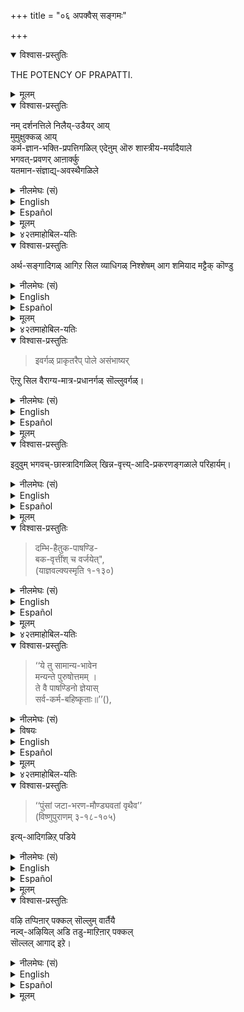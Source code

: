 +++
title = "०६ अपक्वैस् सङ्गमः"

+++

<details open><summary>विश्वास-प्रस्तुतिः</summary>

THE POTENCY OF PRAPATTI.
</details>

<details><summary>मूलम्</summary>

La potencia de Prapatti.
</details>

<details open><summary>विश्वास-प्रस्तुतिः</summary>

नम् दर्शनत्तिले निलैय्-उडैयर् आय्  
मुमुक्षुक्कळ् आय्  
कर्म-ज्ञान-भक्ति-प्रपत्तिगळिल् एदेऩुम् ऒरु शास्त्रीय-मर्यादैयाले  
भगवत्-प्रवणर् आऩार्क्कु  
यतमान-संज्ञाद्य्-अवस्थैगळिले 
</details>

<details><summary>नीलमेघः (सं)</summary>

अस्मद्-दर्शने निष्ठावतां मुमुक्षूणां  
कर्म-ज्ञान-भक्ति-प्रपत्तिषु यया कयाचिच् छास्त्रीय-मर्यादया  
भगवत्-प्रवणी-भूतानां  
यतमान-संज्ञाद्य्-अवस्थासु  
</details>


<details><summary>English</summary>

There may be some who are followers of our Viśiṣṭādvaita darśana,  
who are aspirants to mukti  
and have sought the protection of Bhagavān through any one of the following paths prescribed in the śāstra,  
viz., karma  yoga, jñāna yoga, bhakti  yoga or prapatti,  
but who are still in the earlier stages of yoga like Yatamana sanjna,  
when they have just begun to control the senses.  
</details>

<details><summary>Español</summary>

Puede **haber** algunos que son **seguidores** de nuestro Viśiṣṭādvaita Darśana,  
que son **aspirantes** a mukti  
y **he buscado** la protección de Bhagavān a través de cualquiera de los **siguientes** caminos **prescritos** en el Śāstra,  
a **saber**, Karma Yoga, Jñāna Yoga, Bhakti Yoga o Prapatti,  
Pero que todavía **están** en las primeras etapas del yoga como Yatamana Sanjna,  
cuando acaban de **comenzar** a **controlar** los sentidos.
</details>


<details><summary>मूलम्</summary>

नम् दर्शनत्तिले निलैयुडैयराय् मुमुक्षुक्कळाय् कर्मज्ञान भक्तिप्रपत्तिकळिलेदेऩुमॊरु शास्त्रीयमर्यादैयाले भगवत्प्रवणराऩार्क्कु यतमानसंज्ञाद्यवस्थैगळिले 
</details>

<details><summary>४२तमाहोबिल-यतिः</summary>

एतावता भगवत्प्रभावत्तैयुम् प्रपत्तिप्रभावत्तैयुम् समर्थित्तु भागवतप्रभावत्तै यरुळिच् चॆय्यप्पोगिऱवराय् पूर्वपक्षत्तै उपक्षेपिक्किऱार् नम् दर्शनत्तिले निलैयुडैय रायित्यादिना । नम् दर्शनम् - ‘‘नाथोपज्ञ प्रवृत्तं’’ ऎऩ्ऱारम्बित्तु ‘‘इदमखिलतमःकर्शनं दर्शन नः’’ ऎऩ्ऱु सॊल्लप्पट्ट श्रीभाष्यकारसिद्धान्तम्, निलैयुडैयराय् - स्थिराध्यवसायत्तै युडैयवराय्, एदेऩुमॊरु शास्त्रीयमर्यादैयाले भगवत्प्रवणराऩार्क्कु इति ।  

परम्परया मोक्षसाधनङ्गळाऩ कर्मयोगज्ञानयोगङ्गळॆऩ्ऩ, साक्षान्मोक्षसाधनङ्गळाऩ भक्तिप्रपत्तिकळॆऩ्ऩ, इवैगळागिऱ शास्त्रोदितङ्गळाऩ व्यवस्थितोपायङ्गळिल् अन्यतमत्ताले भगवत्प्रवणर्गळाऩ भागवतर्गळुक्कु ऎऩ्ऱबडि। 

यतमानेत्यादि ।  
इङ्गु आदिशब्दत्ताले व्यतिरेकैकेन्द्रिय-वशीकार-सञ्ज्ञैगळुक्कु ग्रहणम्। 

> बाह्येन्द्रियाणि विषयेभ्यः प्रतिसंहृत्य  
मन आत्मनि व्यवस्थापयितुं यतेत -  
इयं यतमानसज्ञा । +++(5)+++
> 
> कतिचन राग-द्वेषौ पक्वौ ज्ञात्वा  
अवशिष्ट-राग-द्वेषयोर् औदासीन्याभिनन्दनाभ्यां पचनं व्यतिरेक-सञ्ज्ञा ।  
> 
> बाह्येन्द्रिय-प्रवृत्त्य्-अभावेऽपि  
मनसः भस्मच्-छन्न-दहनवत् वासनामात्रशेषता - एकेन्द्रिय-सज्ञा । 
> 
> दृष्टानुश्रविकैहिकामुष्मिक-सकल-फल-विमुखस्य  
यस् तेषु फलेषु सवासन-राग-त्यागः  
सा वशी-कार-सज्ञा । 

+++(तात्पर्य-चन्द्रिकायाः।)+++
</details>

<details open><summary>विश्वास-प्रस्तुतिः</summary>

अर्थ-सङ्गादिगळ् आगिऱ सिल व्याधिगळ् निश्शेषम् आग शमियाद मट्टैक् कॊण्डु 
</details>

<details><summary>नीलमेघः (सं)</summary>

अर्थ-सङ्गादि-रूपाणां केषाञ्चिद् व्याधीनां  
निश्शेष-शमनाभाव-मात्रं निमित्ती कृत्य  
</details>


<details><summary>English</summary>

On finding in such men certain diseases like desire for money not completely cured,  
</details> 

<details><summary>Español</summary>

Sobre **encontrar** en tales hombres ciertas enfermedades como el deseo de dinero **no** completamente **curado**,
</details>

<details><summary>मूलम्</summary>

अर्थसङ्गादिगळागिऱ सिल व्याधिगळ् निश्शेषमाग शमियादमट्टैक् कॊण्डु 
</details>

<details><summary>४२तमाहोबिल-यतिः</summary>

अर्थसङ्गादिगळिति । इङ्गु आदिशब्दत्ताल् कामक्रोधङ्गळुक्कुक् ग्रहणम्। खिन्नवृत्त्यादिप्रकरणङ्गळाले परिहार्यमिति । खिन्नवृत्तिकळ् - देहयात्रैक्कुम् क्लेशप्पडुम् दरिद्रर्गळ्। अवर्गळुडैय देहयात्राक्रमत्तैच् चॊल्लुम् प्रकरणङ्गळाले यॆऩ्ऱबडि। अन्द प्रकरणङ्गळिल् 

> ‘‘निर्धनांश्चरतो लोके  
वृत्त्य्-अर्थं भृश-कर्शितान् ।  
नावमन्येत तैर् लोकं  
पवित्रीकुरुते हरिः ॥’’ +++(5)+++

ऎऩ्ऱु वृत्त्य्-अर्थम् आग सञ्चरिप्पवर्गळै लोकपावनर्गळागच् चॊल्लिऱ्ऱिऱे। अदुबोले वृत्तिकर्शितर्गळाऩ भागवतर्गळुक्कु अर्थसङ्गादिगळ् अत्यन्तबाधकङ्गळागादॆऩ्ऱु करुत्तु।
</details>


<details open><summary>विश्वास-प्रस्तुतिः</summary>

> इवर्गळ् प्राकृतरैप् पोले असंभाष्यर् 

ऎऩ्ऱु सिल वैराग्य-मात्र-प्रधानर्गळ् सॊल्लुवर्गळ्।
</details>

<details><summary>नीलमेघः (सं)</summary>

> एते प्राकृतवद् अ-संभाष्या  

इति केचिद् वैराग्य-मात्र-प्रधाना आचक्षते । 
</details>

<details><summary>English</summary>

some to whom freedom from all desires is all important  
(even more than devotion to Bhagavān)  
would call them ignorant men unfit to be talked to. 
</details>

<details><summary>Español</summary>

algunos a quienes la **libertad** de todos los deseos **es** todo importante  
(incluso más que **devoción** a Bhagavān)  
Los **llamaría** hombres ignorantes **no aptos** para que **se les hable**.
</details>


<details><summary>मूलम्</summary>

इवर्गळ् प्राकृतरैप्पोले असंभाष्यरॆऩ्ऱु सिल वैराग्यमात्रप्रधानर्गळ् सॊल्लुवर्गळ्।
</details>

<details open><summary>विश्वास-प्रस्तुतिः</summary>

इदुवुम् भगवच्-छास्त्रादिगळिल् खिन्न-वृत्त्य्-आदि-प्रकरणङ्गळाले परिहार्यम्। 
</details>

<details><summary>नीलमेघः (सं)</summary>

इदम् अपि भगवच्-छास्त्रादि-स्थैः खिन्न-वृत्त्यादि-प्रकरणैः परिहार्यम् ।
</details>

<details><summary>English</summary>

But this is improper as pointed out in the Bhagavat Śāstra in the sections dealing with the professions followed by those who suffer from poverty. 
</details>

<details><summary>Español</summary>

Pero esto **es** incorrecto  
como se **señala** en el Bhagavat śāstra  
en las secciones que **tratan** con las profesiones **seguidas** de aquellos que **sufren** de pobreza.
</details>


<details><summary>मूलम्</summary>

इदुवुम् भगवच्छास्त्रादिगळिल् खिन्नवृत्त्यादिप्रकरणङ्गळाले परिहार्यम्। 
</details>

<details open><summary>विश्वास-प्रस्तुतिः</summary>

> दम्भि-हैतुक-पाषण्डि-  
बक-वृत्तींश् च वर्जयेत्",  
(याज्ञवल्क्यस्मृति १-१३०)
</details>

<details><summary>नीलमेघः (सं)</summary>

> दम्भि-हैतुक-पाषण्डि-  
बक-वृत्तींश् च वर्जयेत्",  
(याज्ञवल्क्यस्मृति १-१३०)
</details>
 

<details><summary>English</summary>

> "No gifts should be received  
from those who observe dharma hypocritically for the sake of praise,  
from rationalists,  
from heretics and from those who are like cranes  
(ever bent on catching fish while appearing like one in contemplation)" 
</details>

<details><summary>Español</summary>

> "**No se deben recibir** regalos  
de aquellos que **observan** el dharma hipócritamente por el **alabanza**,  
de racionalistas,  
de herejes y de aquellos que **son** como grullas  
(Alguna vez **empeñado** en **atrapar** peces  
mientras **aparece** como uno en **contemplación**) "
</details>

<details><summary>मूलम्</summary>

दम्भिहैतुकपाषण्डिबकवृत्तींश्च वर्जयेत्",
(याज्ञवल्क्यस्मृति १-१३०)
</details>

<details><summary>४२तमाहोबिल-यतिः</summary>

अपथप्रवृत्तर्विषयत्तिल् सॊल्लुम् निन्दावार्तैयै नल्वऴियिल् इडऱिऩार् पक्कलिले सॊल्ललागादॆऩ्गिऱर् डम्भिहैतुकेत्यादियाल्। डम्भिकळ् - इतरश्लाघनार्थमे कर्मानुष्ठानम् पण्णुगिऱवर्गळ्, हैतुकर्गळ् - युक्तिमात्रवादिगळ्, बकवृत्तिकळ् - वञ्चऩैयाले आश्रितघातम्बण्णुमवर्गळ्, 
</details>


<details open><summary>विश्वास-प्रस्तुतिः</summary>

> ‘‘ये तु सामान्य-भावेन  
मन्यन्ते पुरुषोत्तमम् ।  
ते वै पाषण्डिनो ज्ञेयास्  
सर्व-कर्म-बहिष्कृताः॥’’(),
</details>

<details><summary>नीलमेघः (सं)</summary>

> ‘‘ये तु सामान्य-भावेन  
मन्यन्ते पुरुषोत्तमम् ।  
ते वै पाषण्डिनो ज्ञेयास्  
सर्व-कर्म-बहिष्कृताः॥’’(),
</details>

<details><summary>विषयः</summary>

पाषण्डी
</details>

<details><summary>English</summary>

> "They are to be considered heretics  
who consider Bhagavān to be like others.  
They are unfit for the performance of all (śāstraic) rites", 

</details>

<details><summary>Español</summary>

> "Deben ser considerados herejes
que consideran que Bhagavān es como los demás.
No son aptos para el rendimiento de todos los ritos (Śāstraic) ",
</details>

<details><summary>मूलम्</summary>

‘‘ये तु सामान्यभावेन मन्यन्ते पुरुषोत्तमम् । ते वै पाषण्डिनो ज्ञेयास्सर्वकर्मबहिष्कृताः’’(),
</details>

<details><summary>४२तमाहोबिल-यतिः</summary>

पाषण्डिकळैक् काट्टुगिऱार् ये तु सामान्येत्यादिना । 
</details>


<details open><summary>विश्वास-प्रस्तुतिः</summary>

> ‘‘पुंसां जटा-भरण-मौण्ड्यवतां वृथैव’’  
(विष्णुपुराणम् ३-१८-१०५) 

इत्य्-आदिगळिऱ् पडिये 
</details>

<details><summary>नीलमेघः (सं)</summary>

> ‘‘पुंसां जटा-भरण-मौण्ड्यवतां वृथैव’’  
(विष्णुपुराणम् ३-१८-१०५) 

[[२५८]] इत्य्-आद्य्-उक्त-रीतिकानां 
</details>

<details><summary>English</summary>

and 

> "Those who wear matted locks as an ornament  
and who have shaved their heads  
but who eat without performing yajna to the gods and the like,  
who are without any purity  
and who omit the performance of tarpanas and sraddhas to their forefathers (pitṛs)-  
even by talking to such persons men go to Hell".  
</details>

<details><summary>Español</summary>

y

> "Aquellos que **usan** cerraduras mate como adorno  
y que **se han afeitado** la cabeza  
Pero quien **come sin realizar yajna** a los dioses y similares,  
que **no tienen** pureza  
y quienes **omiten** el **rendimiento** de las tarpanas y los sraddhas a sus antepasados (pitíos)-  
Incluso **hablando** con tales personas,  
los hombres **van** al infierno ".
</details>


<details><summary>मूलम्</summary>

‘‘पुंसां जटाभरणमौण्ड्यवतां वृथैव’’(विष्णुपुराणम् ३-१८-१०५) इत्यादिगळिऱ्पडिये 
</details>

<details open><summary>विश्वास-प्रस्तुतिः</summary>

वऴि तप्पिऩार् पक्कल् सॊल्लुम् वार्तैयै  
नल्व्-अऴियिल् अडि तडु-माऱिऩार् पक्कल्  
सॊल्लल् आगाद् इऱे। 
</details>

<details><summary>नीलमेघः (सं)</summary>

मार्ग-भ्रष्टानां विषये वक्तुम् उचिता वार्ता  
सन्-मार्गे पद-स्खलनवतां विषये वक्तुम्  
अयुक्ता खलु । 
</details>


<details><summary>English</summary>

What has been said (above)  
about those who follow the wrong path  
should not be applied to those who follow the right path  
but stumble in it (occasionally). 

(What has been said in these ślokas  
does not apply to those who have only slipped or stumbled  
while following the right path).
</details>

<details><summary>Español</summary>

Lo que **se ha dicho** (arriba)  
sobre aquellos que **siguen** el camino equivocado  
**no debe aplicarse** a aquellos que siguen el camino correcto  
pero **tropiezan** con él (ocasionalmente).

(Lo que **se ha dicho** en estos Ślokas  
**no se aplica** a aquellos que solo **se han resbalado** o **tropezado**  
mientras **sigue** el camino correcto).
</details>


<details><summary>मूलम्</summary>

वऴिदप्पिऩार् पक्कल् सॊल्लुम् वार्तैयै नल्वऴियिलडि तडुमाऱिऩार्बक्कल् सॊल्ललागादिऱे। 
</details>

